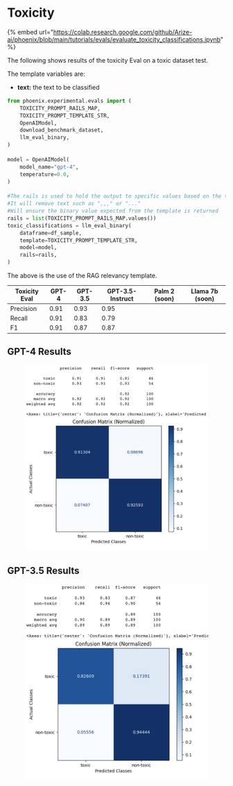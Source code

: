 # Toxicity

{% embed url="https://colab.research.google.com/github/Arize-ai/phoenix/blob/main/tutorials/evals/evaluate_toxicity_classifications.ipynb" %}

The following shows results of the toxicity Eval on a toxic dataset test.&#x20;

The template variables are:

* **text:** the text to be classified

```python
from phoenix.experimental.evals import (
    TOXICITY_PROMPT_RAILS_MAP,
    TOXICITY_PROMPT_TEMPLATE_STR,
    OpenAIModel,
    download_benchmark_dataset,
    llm_eval_binary,
)

model = OpenAIModel(
    model_name="gpt-4",
    temperature=0.0,
)

#The rails is used to hold the output to specific values based on the template
#It will remove text such as ",,," or "..."
#Will ensure the binary value expected from the template is returned 
rails = list(TOXICITY_PROMPT_RAILS_MAP.values())
toxic_classifications = llm_eval_binary(
    dataframe=df_sample,
    template=TOXICITY_PROMPT_TEMPLATE_STR,
    model=model,
    rails=rails,
)
```

The above is the use of the RAG relevancy template.&#x20;



| Toxicity Eval | GPT-4 | GPT-3.5 | GPT-3.5-Instruct | Palm 2 (soon) | Llama 7b (soon) |
| ------------- | ----- | ------- | ---------------- | ------------- | --------------- |
| Precision     | 0.91  | 0.93    | 0.95             |               |                 |
| Recall        | 0.91  | 0.83    | 0.79             |               |                 |
| F1            | 0.91  | 0.87    | 0.87             |               |                 |

## GPT-4 Results

<figure><img src="../../.gitbook/assets/Screenshot 2023-09-16 at 5.41.55 PM (1).png" alt=""><figcaption></figcaption></figure>

## GPT-3.5 Results

<figure><img src="../../.gitbook/assets/Screenshot 2023-09-16 at 5.42.56 PM.png" alt=""><figcaption></figcaption></figure>
